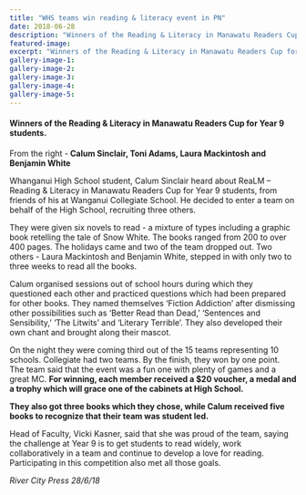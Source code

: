 ```yaml
---
title: "WHS teams win reading & literacy event in PN"
date: 2018-06-28
description: "Winners of the Reading & Literacy in Manawatu Readers Cup for Y9 students..."
featured-image: 
excerpt: "Winners of the Reading & Literacy in Manawatu Readers Cup for Y9 students."
gallery-image-1: 
gallery-image-2: 
gallery-image-3: 
gallery-image-4: 
gallery-image-5: 
---
```


<h4>Winners of the Reading &amp; Literacy in Manawatu Readers Cup for Year 9 students.</h4>
<p>From the right -<strong><span>&nbsp;</span><strong>Calum Sinclair, Toni Adams, Laura Mackintosh and Benjamin White</strong></strong></p>
<p>Whanganui High School student, Calum Sinclair heard about ReaLM &ndash; Reading &amp; Literacy in Manawatu Readers Cup for Year 9 students, from friends of his at Wanganui Collegiate School. He decided to enter a team on behalf of the High School, recruiting three others.</p>
<p>They were given six novels to read - a mixture of types including a graphic book retelling the tale of Snow White. The books ranged from 2<span class="text_exposed_show">00 to over 400 pages. The holidays came and two of the team dropped out. Two others - Laura Mackintosh and Benjamin White, stepped in with only two to three weeks to read all the books.<br /></span></p>
<p><span class="text_exposed_show">Calum organised sessions out of school hours during which they questioned each other and practiced questions which had been prepared for other books. They named themselves &lsquo;Fiction Addiction&rsquo; after dismissing other possibilities such as &lsquo;Better Read than Dead,&rsquo; &lsquo;Sentences and Sensibility,&rsquo; &lsquo;The Litwits&rsquo; and &lsquo;Literary Terrible&rsquo;. They also developed their own chant and brought along their mascot.&nbsp;<br /></span></p>
<p><span class="text_exposed_show">On the night they were coming third out of the 15 teams representing 10 schools. Collegiate had two teams. By the finish, they won by one point. The team said that the event was a fun one with plenty of games and a great MC. <strong>For winning, each member received a $20 voucher, a medal and a trophy which will grace one of the cabinets at High School.&nbsp;</strong><br /></span></p>
<p><span class="text_exposed_show"><strong>They also got three books which they chose, while Calum received five books to recognize that their team was student led.</strong><br /></span></p>
<p><span class="text_exposed_show">Head of Faculty, Vicki Kasner, said that she was proud of the team, saying the challenge at Year 9 is to get students to read widely, work collaboratively in a team and continue to develop a love for reading. Participating in this competition also met all those goals.</span></p>
<div class="text_exposed_show">
<p><em>River City Press 28/6/18</em></p>
</div>


